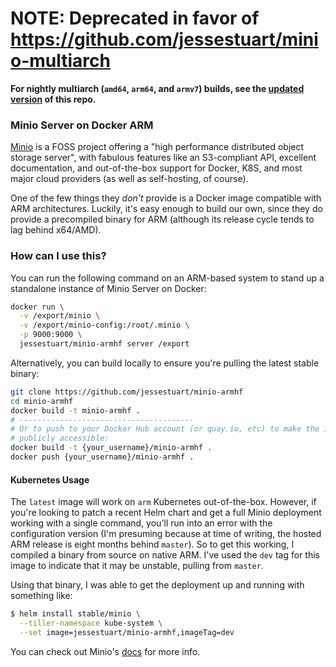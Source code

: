 # NOTE: Deprecated in favor of https://github.com/jessestuart/minio-multiarch

**For nightly multiarch (`amd64`, `arm64`, and `armv7`) builds, see the [updated
version](https://github.com/jessestuart/minio-multiarch) of this repo.**

### Minio Server on Docker ARM

[Minio][minio-home] is a FOSS project offering a "high performance distributed
object storage server", with fabulous features like an S3-compliant API,
excellent documentation, and out-of-the-box support for Docker, K8S, and most
major cloud providers (as well as self-hosting, of course).

One of the few things they _don't_ provide is a Docker image compatible with
ARM architectures. Luckily, it's easy enough to build our own, since they do
provide a precompiled binary for ARM (although its release cycle tends to lag
behind x64/AMD).

### How can I use this?

You can run the following command on an ARM-based system to stand up
a standalone instance of Minio Server on Docker:

```bash
docker run \
  -v /export/minio \
  -v /export/minio-config:/root/.minio \
  -p 9000:9000 \
  jessestuart/minio-armhf server /export
```

Alternatively, you can build locally to ensure you're pulling the latest stable
binary:

```bash
git clone https://github.com/jessestuart/minio-armhf
cd minio-armhf
docker build -t minio-armhf .
# ---------------------------------------
# Or to push to your Docker Hub account (or quay.io, etc) to make the image
# publicly accessible:
docker build -t {your_username}/minio-armhf .
docker push {your_username}/minio-armhf .
```

#### Kubernetes Usage

The `latest` image will work on `arm` Kubernetes out-of-the-box. However, if
you're looking to patch a recent Helm chart and get a full Minio deployment
working with a single command, you'll run into an error with the configuration
version (I'm presuming because at time of writing, the hosted ARM release is
eight months behind `master`). So to get this working, I compiled a binary from
source on native ARM. I've used the `dev` tag for this image to indicate that it
may be unstable, pulling from `master`.

Using that binary, I was able to get the deployment up and running with
something like:

```bash
$ helm install stable/minio \
  --tiller-namespace kube-system \
  --set image=jessestuart/minio-armhf,imageTag=dev
```

You can check out Minio's [docs][minio-k8s] for more info.

[minio-home]: https://minio.io
[minio-k8s]: https://docs.minio.io/docs/deploy-minio-on-kubernetes
